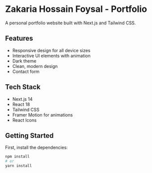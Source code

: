 # Zakaria Hossain Foysal - Portfolio

A personal portfolio website built with Next.js and Tailwind CSS.

## Features

- Responsive design for all device sizes
- Interactive UI elements with animation
- Dark theme
- Clean, modern design
- Contact form

## Tech Stack

- Next.js 14
- React 18
- Tailwind CSS
- Framer Motion for animations
- React Icons

## Getting Started

First, install the dependencies:

```bash
npm install
# or
yarn install
